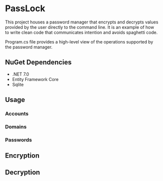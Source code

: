 # PassLock

This project houses a password manager that encrypts and decrypts values provided by the user directly to the command line. It is an example of how to write clean code that communicates intention and avoids spaghetti code. 

Program.cs file provides a high-level view of the operations supported by the password manager.

## NuGet Dependencies
- .NET 7.0
- Entity Framework Core
- Sqlite

## Usage

### Accounts

### Domains

### Passwords

## Encryption

## Decryption